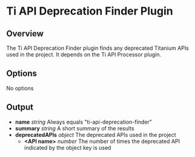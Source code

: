 Ti API Deprecation Finder Plugin
================================

## Overview

The Ti API Deprecation Finder plugin finds any deprecated Titanium APIs used in the project. It depends on the Ti API Processor plugin.

## Options

No options

## Output

* **name** _string_ Always equals "ti-api-deprecation-finder"
* **summary** _string_ A short summary of the results
* **deprecatedAPIs** _object_ The deprecated APIs used in the project
	* **&lt;API name&gt;** _number_ The number of times the deprecated API indicated by the object key is used